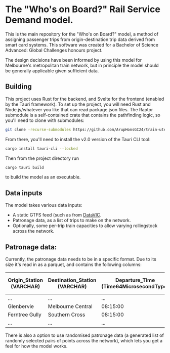 # The "Who's on Board?" Rail Service Demand model.

This is the main repository for the "Who's on Board?" model, a method of assigning passenger trips from origin-destination trip data derived from smart card systems.
This software was created for a Bachelor of Science Advanced: Global Challenges honours project.

The design decisions have been informed by using this model for Melbourne's metropolitan train network, but in principle the model should be generally applicable given sufficient data.

## Building

This project uses Rust for the backend, and Svelte for the frontend (enabled by the Tauri framework). To set up the project, you will need Rust and Node.js/whatever you like that can read package.json files.
The Raptor submodule is a self-contained crate that contains the pathfinding logic, so you'll need to clone with submodules:
```bash
git clone -recurse-submodules https://github.com/ArupHonsGC24/train-ute.git
```

From there, you'll need to install the v2.0 version of the Tauri CLI tool:
```bash
cargo install tauri-cli --locked
```

Then from the project directory run
```bash
cargo tauri build
```
to build the model as an executable.

## Data inputs

The model takes various data inputs:
- A static GTFS feed (such as from [DataVIC](https://discover.data.vic.gov.au/dataset/timetable-and-geographic-information-gtfs).
- Patronage data, as a list of trips to make on the network.
- Optionally, some per-trip train capacities to allow varying rollingstock across the network.

## Patronage data:

Currently, the patronage data needs to be in a specific format. Due to its size it's read in as a parquet, and contains the following columns:

| Origin_Station (VARCHAR) | Destination_Station (VARCHAR) | Departure_Time (Time64MicrosecondType) | Agent Count (Int32) |
|--------------------------|-------------------------------|----------------------------------------|---------------------|
| ...                      | ...                           | ...                                    | ...                 |
| Glenbervie               | Melbourne Central             | 08:15:00                               | 4                   |
| Ferntree Gully           | Southern Cross                | 08:15:00                               | 3                   |
| ...                      | ...                           | ...                                    | ...                 |

There is also a option to use randomised patronage data (a generated list of randomly selected pairs of points across the network), which lets you get a feel for how the model works.
